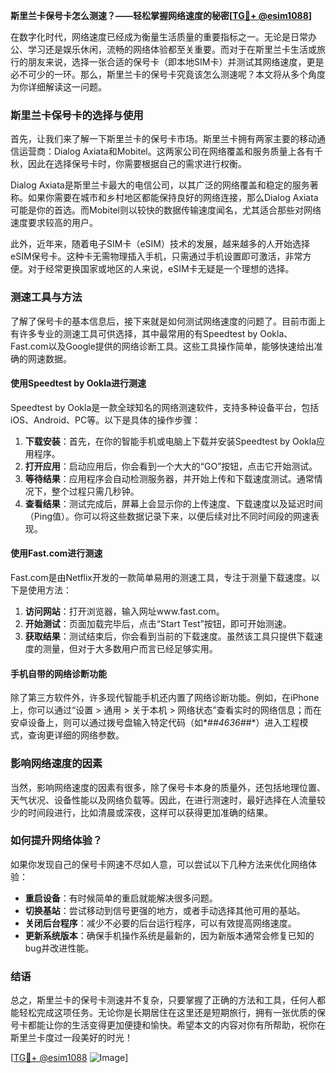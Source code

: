 **斯里兰卡保号卡怎么测速？——轻松掌握网络速度的秘密[[TG💪+ @esim1088](https://t.me/s/esim1088)]**

在数字化时代，网络速度已经成为衡量生活质量的重要指标之一。无论是日常办公、学习还是娱乐休闲，流畅的网络体验都至关重要。而对于在斯里兰卡生活或旅行的朋友来说，选择一张合适的保号卡（即本地SIM卡）并测试其网络速度，更是必不可少的一环。那么，斯里兰卡的保号卡究竟该怎么测速呢？本文将从多个角度为你详细解读这一问题。

### 斯里兰卡保号卡的选择与使用

首先，让我们来了解一下斯里兰卡的保号卡市场。斯里兰卡拥有两家主要的移动通信运营商：Dialog Axiata和Mobitel。这两家公司在网络覆盖和服务质量上各有千秋，因此在选择保号卡时，你需要根据自己的需求进行权衡。

Dialog Axiata是斯里兰卡最大的电信公司，以其广泛的网络覆盖和稳定的服务著称。如果你需要在城市和乡村地区都能保持良好的网络连接，那么Dialog Axiata可能是你的首选。而Mobitel则以较快的数据传输速度闻名，尤其适合那些对网络速度要求较高的用户。

此外，近年来，随着电子SIM卡（eSIM）技术的发展，越来越多的人开始选择eSIM保号卡。这种卡无需物理插入手机，只需通过手机设置即可激活，非常方便。对于经常更换国家或地区的人来说，eSIM卡无疑是一个理想的选择。

### 测速工具与方法

了解了保号卡的基本信息后，接下来就是如何测试网络速度的问题了。目前市面上有许多专业的测速工具可供选择，其中最常用的有Speedtest by Ookla、Fast.com以及Google提供的网络诊断工具。这些工具操作简单，能够快速给出准确的网速数据。

#### 使用Speedtest by Ookla进行测速

Speedtest by Ookla是一款全球知名的网络测速软件，支持多种设备平台，包括iOS、Android、PC等。以下是具体的操作步骤：

1. **下载安装**：首先，在你的智能手机或电脑上下载并安装Speedtest by Ookla应用程序。
2. **打开应用**：启动应用后，你会看到一个大大的“GO”按钮，点击它开始测试。
3. **等待结果**：应用程序会自动检测服务器，并开始上传和下载速度测试。通常情况下，整个过程只需几秒钟。
4. **查看结果**：测试完成后，屏幕上会显示你的上传速度、下载速度以及延迟时间（Ping值）。你可以将这些数据记录下来，以便后续对比不同时间段的网速表现。

#### 使用Fast.com进行测速

Fast.com是由Netflix开发的一款简单易用的测速工具，专注于测量下载速度。以下是使用方法：

1. **访问网站**：打开浏览器，输入网址www.fast.com。
2. **开始测试**：页面加载完毕后，点击“Start Test”按钮，即可开始测速。
3. **获取结果**：测试结束后，你会看到当前的下载速度。虽然该工具只提供下载速度的测量，但对于大多数用户而言已经足够实用。

#### 手机自带的网络诊断功能

除了第三方软件外，许多现代智能手机还内置了网络诊断功能。例如，在iPhone上，你可以通过“设置 > 通用 > 关于本机 > 网络状态”查看实时的网络信息；而在安卓设备上，则可以通过拨号盘输入特定代码（如*#*#4636#*#*）进入工程模式，查询更详细的网络参数。

### 影响网络速度的因素

当然，影响网络速度的因素有很多，除了保号卡本身的质量外，还包括地理位置、天气状况、设备性能以及网络负载等。因此，在进行测速时，最好选择在人流量较少的时间段进行，比如清晨或深夜，这样可以获得更加准确的结果。

### 如何提升网络体验？

如果你发现自己的保号卡网速不尽如人意，可以尝试以下几种方法来优化网络体验：

- **重启设备**：有时候简单的重启就能解决很多问题。
- **切换基站**：尝试移动到信号更强的地方，或者手动选择其他可用的基站。
- **关闭后台程序**：减少不必要的后台运行程序，可以有效提高网络速度。
- **更新系统版本**：确保手机操作系统是最新的，因为新版本通常会修复已知的bug并改进性能。

### 结语

总之，斯里兰卡的保号卡测速并不复杂，只要掌握了正确的方法和工具，任何人都能轻松完成这项任务。无论你是长期居住在这里还是短期旅行，拥有一张优质的保号卡都能让你的生活变得更加便捷和愉快。希望本文的内容对你有所帮助，祝你在斯里兰卡度过一段美好的时光！

[[TG💪+ @esim1088](https://t.me/s/esim1088) ![Image](https://i.postimg.cc/4NQfJmqS/Snipaste-2025-05-13-00-14-12.png)]